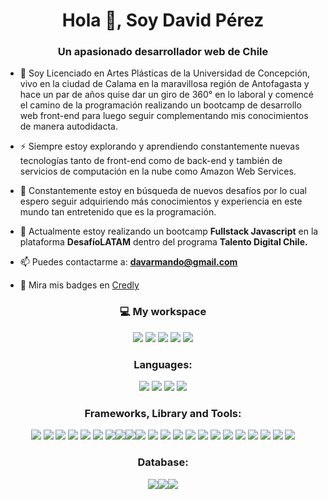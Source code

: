 <h1 align="center">Hola 👋, Soy David Pérez</h1>
<h3 align="center">Un apasionado desarrollador web de Chile</h3>

- 🔭 Soy Licenciado en Artes Plásticas de la Universidad de Concepción, vivo en la ciudad de Calama en la maravillosa región de Antofagasta y hace un par de años quise dar un giro de 360° en lo laboral y comencé el camino de la programación realizando un bootcamp de desarrollo web front-end para luego seguir complementando mis conocimientos de manera autodidacta.

- ⚡ Siempre estoy explorando y aprendiendo constantemente nuevas tecnologías tanto de front-end como de back-end y también de servicios de computación en la nube como Amazon Web Services.

- 🤝 Constantemente estoy en búsqueda de nuevos desafíos por lo cual espero seguir adquiriendo más conocimientos y experiencia en este mundo tan entretenido que es la programación.

- 🌱 Actualmente estoy realizando un bootcamp **Fullstack Javascript** en la plataforma **DesafíoLATAM** dentro del programa **Talento Digital Chile.**

- 📫 Puedes contactarme a: **davarmando@gmail.com**
- 🥇 Mira mis badges en [Credly](https://www.credly.com/users/david-perez.6a181c02)

<h3 align="center">💻 My workspace</h3>
<p align="center"><img src="https://img.shields.io/badge/Windows-0078D6?style=for-the-badge&logo=windows&logoColor=white"/> <img src="https://img.shields.io/badge/Fedora-51A2DA?style=for-the-badge&logo=fedora&logoColor=white"/> <img src="https://img.shields.io/badge/AMD%20Ryzen_5_5500-ED1C24?style=for-the-badge&logo=amd&logoColor=white"/> <img src="https://img.shields.io/badge/AMD%20Radeon_RX_5500XT-ED1C24?style=for-the-badge&logo=amd&logoColor=white"/> <img src="https://img.shields.io/badge/RAM-16%20GB%20-007DB8?style=for-the-badge&logo=&logoColor=white"/></p>
<p></p>

<h3 align="center">Languages:</h3>
<p align="center"> <img src="https://img.shields.io/badge/HTML5-E34F26?style=for-the-badge&logo=html5&logoColor=white" /> <img src="https://img.shields.io/badge/CSS3-1572B6?style=for-the-badge&logo=css3&logoColor=white"/> <img src="https://img.shields.io/badge/JavaScript-323330?style=for-the-badge&logo=javascript&logoColor=F7DF1E"/> <img src="https://img.shields.io/badge/TypeScript-007ACC?style=for-the-badge&logo=typescript&logoColor=white"/> </p>
<h3 align="center">Frameworks, Library and Tools:</h3>
<p align="center"><img src="https://img.shields.io/badge/Vue%20js-35495E?style=for-the-badge&logo=vuedotjs&logoColor=4FC08D"/> <img src="https://img.shields.io/badge/React-20232A?style=for-the-badge&logo=react&logoColor=61DAFB"/>  <img src="https://img.shields.io/badge/nuxt%20js-00C58E?style=for-the-badge&logo=nuxtdotjs&logoColor=white"/> <img src="https://img.shields.io/badge/next%20js-000000?style=for-the-badge&logo=nextdotjs&logoColor=white"/> <img src="https://img.shields.io/badge/jQuery-0769AD?style=for-the-badge&logo=jquery&logoColor=white"/> <img src="https://img.shields.io/badge/Handlebars%20js-f0772b?style=for-the-badge&logo=handlebarsdotjs&logoColor=black"/> <img src="https://img.shields.io/badge/Quasar-1976D2?style=for-the-badge&logo=quasar&logoColor=white"/><img src="https://img.shields.io/badge/Cordova-35434F?style=for-the-badge&logo=apache-cordova&logoColor=E8E8E8"/><img src="https://img.shields.io/badge/Node%20js-339933?style=for-the-badge&logo=nodedotjs&logoColor=white"/><img src="https://img.shields.io/badge/Express%20js-000000?style=for-the-badge&logo=express&logoColor=white"/> <img src="https://img.shields.io/badge/JWT-000000?style=for-the-badge&logo=JSON%20web%20tokens&logoColor=white"/> <img src="https://img.shields.io/badge/Bootstrap-563D7C?style=for-the-badge&logo=bootstrap&logoColor=white"/> <img src="https://img.shields.io/badge/Tailwind_CSS-38B2AC?style=for-the-badge&logo=tailwind-css&logoColor=white"/>    <img src="https://img.shields.io/badge/GIT-E44C30?style=for-the-badge&logo=git&logoColor=white"/> <img src="https://img.shields.io/badge/GNU%20Bash-4EAA25?style=for-the-badge&logo=GNU%20Bash&logoColor=white"/> <img src="https://img.shields.io/badge/Postman-FF6C37?style=for-the-badge&logo=Postman&logoColor=white"/> <img src="https://img.shields.io/badge/Insomnia-5849be?style=for-the-badge&logo=Insomnia&logoColor=white"/> <img src="https://img.shields.io/badge/VSCode-0078D4?style=for-the-badge&logo=visual%20studio%20code&logoColor=white"/> <img src="https://img.shields.io/badge/Android_Studio-3DDC84?style=for-the-badge&logo=android-studio&logoColor=white"/> <img src="https://img.shields.io/badge/Figma-F24E1E?style=for-the-badge&logo=figma&logoColor=white"/> <img src="https://img.shields.io/badge/Adobe%20Photoshop-31A8FF?style=for-the-badge&logo=Adobe%20Photoshop&logoColor=black"/> <img src="https://img.shields.io/badge/Canva-%2300C4CC.svg?&style=for-the-badge&logo=Canva&logoColor=white"/>
<h3 align="center">Database:</h3>
<p align="center"><img src="https://img.shields.io/badge/PostgreSQL-316192?style=for-the-badge&logo=postgresql&logoColor=white"/><img src="https://img.shields.io/badge/MongoDB-4EA94B?style=for-the-badge&logo=mongodb&logoColor=white"/><img src="https://img.shields.io/badge/Amazon%20RDS-EA2328?style=for-the-badge&logo=Amazon%20DynamoDB&logoColor=white"/></p>
<!--
**dperezch/dperezch** is a ✨ _special_ ✨ repository because its `README.md` (this file) appears on your GitHub profile.

Here are some ideas to get you started:

- 🔭 I’m currently working on ...
- 🌱 I’m currently learning ...
- 👯 I’m looking to collaborate on ...
- 🤔 I’m looking for help with ...
- 💬 Ask me about ...
- 📫 How to reach me: ...
- 😄 Pronouns: ...
- ⚡ Fun fact: ...
-->
